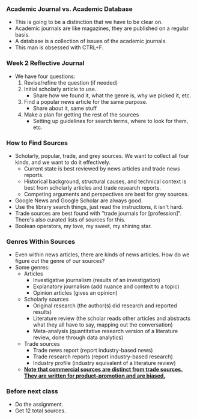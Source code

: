 ### Academic Journal vs. Academic Database
- This is going to be a distinction that we have to be clear on.
- Academic journals are like magazines, they are published on a regular basis.
- A database is a collection of issues of the academic journals.
- This man is obsessed with CTRL+F.

### Week 2 Reflective Journal
- We have four questions:
	1. Revise/refine the question (if needed)
	2. Initial scholarly article to use.
		- Share how we found it, what the genre is, why we picked it, etc.
	3. Find a popular news article for the same purpose.
		- Share about it, same stuff
	4. Make a plan for getting the rest of the sources
		- Setting up guidelines for search terms, where to look for them, etc.

### How to Find Sources
- Scholarly, popular, trade, and grey sources. We want to collect all four kinds, and we want to do it effectively.
	- Current state is best reviewed by news articles and trade news reports.
	- Historical background, structural causes, and technical context is best from scholarly articles and trade research reports.
	- Competing arguments and perspectives are best for grey sources.
- Google News and Google Scholar are always good.
- Use the library search things, just read the instructions, it isn't hard.
- Trade sources are best found with "trade journals for \[profession\]". There's also curated lists of sources for this.
- Boolean operators, my love, my sweet, my shining star.

### Genres Within Sources
- Even within news articles, there are kinds of news articles. How do we figure out the genre of our sources?
- Some genres:
	- Articles
		- Investigative journalism (results of an investigation)
		- Explanatory journalism (add nuance and context to a topic)
		- Opinion articles (gives an opinion)
	- Scholarly sources
		- Original research (the author(s) did research and reported results)
		- Literature review (the scholar reads other articles and abstracts what they all have to say, mapping out the conversation)
		- Meta-analysis (quantitative research version of a literature review, done through data analytics)
	- Trade sources
		- Trade news report (report industry-based news)
		- Trade research reports (report industry-based research)
		- Industry profile (industry equivalent of a literature review)
	- <u>**Note that commercial sources are distinct from trade sources. They are written for product-promotion and are biased.**</u>

### Before next class
- Do the assignment.
- Get 12 total sources.